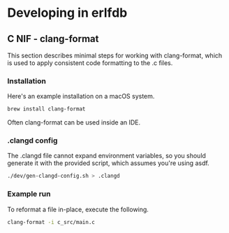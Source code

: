 # Developing in erlfdb

## C NIF - clang-format

This section describes minimal steps for working with clang-format, which is used to
apply consistent code formatting to the .c files. 

### Installation

Here's an example installation on a macOS system.

```bash
brew install clang-format
```

Often clang-format can be used inside an IDE.

### .clangd config

The .clangd file cannot expand environment variables, so you should generate it
with the provided script, which assumes you're using asdf.

```bash
./dev/gen-clangd-config.sh > .clangd
```

### Example run

To reformat a file in-place, execute the following.

```bash
clang-format -i c_src/main.c
```
